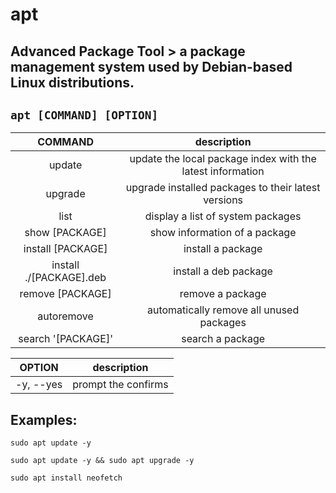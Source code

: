 # apt

**Advanced Package Tool** > a package management system used by Debian-based Linux distributions.
---

` apt [COMMAND] [OPTION] `
---

| **COMMAND** | description |
|:---:|:---:|
| update | update the local package index with the latest information |
| upgrade | upgrade installed packages to their latest versions |
| list | display a list of system packages |
| show [PACKAGE] | show information of a package |
| install [PACKAGE] | install a package |
| install ./[PACKAGE].deb | install a deb package |
| remove [PACKAGE] | remove a package |
| autoremove | automatically remove all unused packages |
| search '[PACKAGE]' | search a package |

| **OPTION** | description |
|:---:|:---:|
| -y, --yes | prompt the confirms |

## Examples:
` sudo apt update -y `

` sudo apt update -y && sudo apt upgrade -y `

` sudo apt install neofetch `
